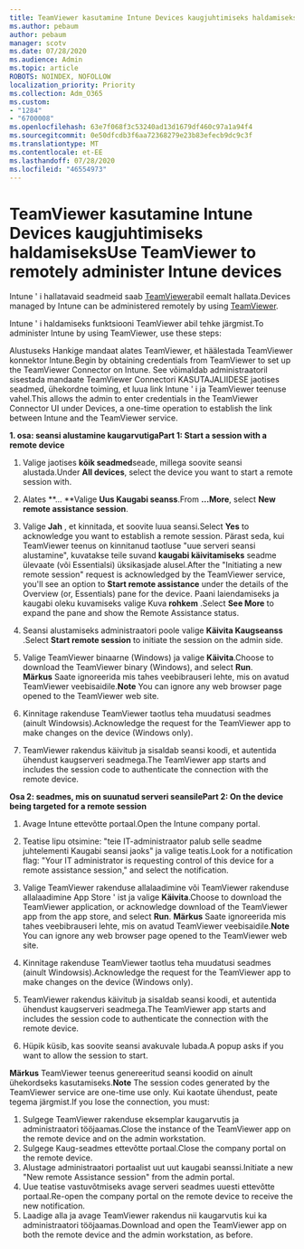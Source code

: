 ```yaml
---
title: TeamViewer kasutamine Intune Devices kaugjuhtimiseks haldamiseks
ms.author: pebaum
author: pebaum
manager: scotv
ms.date: 07/28/2020
ms.audience: Admin
ms.topic: article
ROBOTS: NOINDEX, NOFOLLOW
localization_priority: Priority
ms.collection: Adm_O365
ms.custom:
- "1284"
- "6700008"
ms.openlocfilehash: 63e7f068f3c53240ad13d1679df460c97a1a94f4
ms.sourcegitcommit: 0e50dfcdb3f6aa72368279e23b83efecb9dc9c3f
ms.translationtype: MT
ms.contentlocale: et-EE
ms.lasthandoff: 07/28/2020
ms.locfileid: "46554973"
---
```

# <a name="use-teamviewer-to-remotely-administer-intune-devices"></a><span data-ttu-id="45d2d-102">TeamViewer kasutamine Intune Devices kaugjuhtimiseks haldamiseks</span><span class="sxs-lookup"><span data-stu-id="45d2d-102">Use TeamViewer to remotely administer Intune devices</span></span>

<span data-ttu-id="45d2d-103">Intune ' i hallatavaid seadmeid saab [TeamViewer](https://www.teamviewer.com/)abil eemalt hallata.</span><span class="sxs-lookup"><span data-stu-id="45d2d-103">Devices managed by Intune can be administered remotely by using [TeamViewer](https://www.teamviewer.com/).</span></span>

<span data-ttu-id="45d2d-104">Intune ' i haldamiseks funktsiooni TeamViewer abil tehke järgmist.</span><span class="sxs-lookup"><span data-stu-id="45d2d-104">To administer Intune by using TeamViewer, use these steps:</span></span> 

<span data-ttu-id="45d2d-105">Alustuseks Hankige mandaat alates TeamViewer, et häälestada TeamViewer konnektor Intune.</span><span class="sxs-lookup"><span data-stu-id="45d2d-105">Begin by obtaining credentials from TeamViewer to set up the TeamViewer Connector on Intune.</span></span> <span data-ttu-id="45d2d-106">See võimaldab administraatoril sisestada mandaate TeamViewer Connectori KASUTAJALIIDESE jaotises seadmed, ühekordne toiming, et luua link Intune ' i ja TeamViewer teenuse vahel.</span><span class="sxs-lookup"><span data-stu-id="45d2d-106">This allows the admin to enter credentials in the TeamViewer Connector UI under Devices, a one-time operation to establish the link between Intune and the TeamViewer service.</span></span>

<span data-ttu-id="45d2d-107">**1. osa: seansi alustamine kaugarvutiga**</span><span class="sxs-lookup"><span data-stu-id="45d2d-107">**Part 1: Start a session with a remote device**</span></span>

1. <span data-ttu-id="45d2d-108">Valige jaotises **kõik seadmed**seade, millega soovite seansi alustada.</span><span class="sxs-lookup"><span data-stu-id="45d2d-108">Under **All devices**, select the device you want to start a remote session with.</span></span>
2. <span data-ttu-id="45d2d-109">Alates \*\*... \*\*Valige **Uus Kaugabi seanss**.</span><span class="sxs-lookup"><span data-stu-id="45d2d-109">From  **…More**, select **New remote assistance session**.</span></span>
3. <span data-ttu-id="45d2d-110">Valige **Jah** , et kinnitada, et soovite luua seansi.</span><span class="sxs-lookup"><span data-stu-id="45d2d-110">Select **Yes** to acknowledge you want to establish a remote session.</span></span>
    <span data-ttu-id="45d2d-111">Pärast seda, kui TeamViewer teenus on kinnitanud taotluse "uue serveri seansi alustamine", kuvatakse teile suvand **kaugabi käivitamiseks** seadme ülevaate (või Essentialsi) üksikasjade alusel.</span><span class="sxs-lookup"><span data-stu-id="45d2d-111">After the "Initiating a new remote session" request is acknowledged by the TeamViewer service, you'll see an option to **Start remote assistance** under the details of the Overview (or, Essentials) pane for the device.</span></span> <span data-ttu-id="45d2d-112">Paani laiendamiseks ja kaugabi oleku kuvamiseks valige Kuva **rohkem** .</span><span class="sxs-lookup"><span data-stu-id="45d2d-112">Select **See More** to expand the pane and show the Remote Assistance status.</span></span>
4. <span data-ttu-id="45d2d-113">Seansi alustamiseks administraatori poole valige **Käivita Kaugseanss** .</span><span class="sxs-lookup"><span data-stu-id="45d2d-113">Select **Start remote session** to initiate the session on the admin side.</span></span>
5. <span data-ttu-id="45d2d-114">Valige TeamViewer binaarne (Windows) ja valige **Käivita**.</span><span class="sxs-lookup"><span data-stu-id="45d2d-114">Choose to download the TeamViewer binary (Windows), and select **Run**.</span></span><br/>
    <span data-ttu-id="45d2d-115">**Märkus** Saate ignoreerida mis tahes veebibrauseri lehte, mis on avatud TeamViewer veebisaidile.</span><span class="sxs-lookup"><span data-stu-id="45d2d-115">**Note** You can ignore any web browser page opened to the TeamViewer web site.</span></span>

6. <span data-ttu-id="45d2d-116">Kinnitage rakenduse TeamViewer taotlus teha muudatusi seadmes (ainult Windowsis).</span><span class="sxs-lookup"><span data-stu-id="45d2d-116">Acknowledge the request for the TeamViewer app to make changes on the device (Windows only).</span></span>
7. <span data-ttu-id="45d2d-117">TeamViewer rakendus käivitub ja sisaldab seansi koodi, et autentida ühendust kaugserveri seadmega.</span><span class="sxs-lookup"><span data-stu-id="45d2d-117">The TeamViewer app starts and includes the session code to authenticate the connection with the remote device.</span></span>

<span data-ttu-id="45d2d-118">**Osa 2: seadmes, mis on suunatud serveri seansile**</span><span class="sxs-lookup"><span data-stu-id="45d2d-118">**Part 2: On the device being targeted for a remote session**</span></span>

1. <span data-ttu-id="45d2d-119">Avage Intune ettevõtte portaal.</span><span class="sxs-lookup"><span data-stu-id="45d2d-119">Open the Intune company portal.</span></span>
2. <span data-ttu-id="45d2d-120">Teatise lipu otsimine: "teie IT-administraator palub selle seadme juhtelementi Kaugabi seansi jaoks" ja valige teatis.</span><span class="sxs-lookup"><span data-stu-id="45d2d-120">Look for a notification flag: "Your IT administrator is requesting control of this device for a remote assistance session," and select the notification.</span></span>
3. <span data-ttu-id="45d2d-121">Valige TeamViewer rakenduse allalaadimine või TeamViewer rakenduse allalaadimine App Store ' ist ja valige **Käivita**.</span><span class="sxs-lookup"><span data-stu-id="45d2d-121">Choose to download the TeamViewer application, or acknowledge download of the TeamViewer app from the app store, and select **Run**.</span></span>
    <span data-ttu-id="45d2d-122">**Märkus** Saate ignoreerida mis tahes veebibrauseri lehte, mis on avatud TeamViewer veebisaidile.</span><span class="sxs-lookup"><span data-stu-id="45d2d-122">**Note** You can ignore any web browser page opened to the TeamViewer web site.</span></span>

4. <span data-ttu-id="45d2d-123">Kinnitage rakenduse TeamViewer taotlus teha muudatusi seadmes (ainult Windowsis).</span><span class="sxs-lookup"><span data-stu-id="45d2d-123">Acknowledge the request for the TeamViewer app to make changes on the device (Windows only).</span></span>
5. <span data-ttu-id="45d2d-124">TeamViewer rakendus käivitub ja sisaldab seansi koodi, et autentida ühendust kaugserveri seadmega.</span><span class="sxs-lookup"><span data-stu-id="45d2d-124">The TeamViewer app starts and includes the session code to authenticate the connection with the remote device.</span></span>
6. <span data-ttu-id="45d2d-125">Hüpik küsib, kas soovite seansi avakuvale lubada.</span><span class="sxs-lookup"><span data-stu-id="45d2d-125">A popup asks if you want to allow the session to start.</span></span>

<span data-ttu-id="45d2d-126">**Märkus** TeamViewer teenus genereeritud seansi koodid on ainult ühekordseks kasutamiseks.</span><span class="sxs-lookup"><span data-stu-id="45d2d-126">**Note** The session codes generated by the TeamViewer service are one-time use only.</span></span> <span data-ttu-id="45d2d-127">Kui kaotate ühendust, peate tegema järgmist.</span><span class="sxs-lookup"><span data-stu-id="45d2d-127">If you lose the connection, you must:</span></span>

1. <span data-ttu-id="45d2d-128">Sulgege TeamViewer rakenduse eksemplar kaugarvutis ja administraatori tööjaamas.</span><span class="sxs-lookup"><span data-stu-id="45d2d-128">Close the instance of the TeamViewer app on the remote device and on the admin workstation.</span></span>
2. <span data-ttu-id="45d2d-129">Sulgege Kaug-seadmes ettevõtte portaal.</span><span class="sxs-lookup"><span data-stu-id="45d2d-129">Close the company portal on the remote device.</span></span>
3. <span data-ttu-id="45d2d-130">Alustage administraatori portaalist uut uut kaugabi seanssi.</span><span class="sxs-lookup"><span data-stu-id="45d2d-130">Initiate a new "New remote Assistance session" from the admin portal.</span></span>
4. <span data-ttu-id="45d2d-131">Uue teatise vastuvõtmiseks avage serveri seadmes uuesti ettevõtte portaal.</span><span class="sxs-lookup"><span data-stu-id="45d2d-131">Re-open the company portal on the remote device to receive the new notification.</span></span>
5. <span data-ttu-id="45d2d-132">Laadige alla ja avage TeamViewer rakendus nii kaugarvutis kui ka administraatori tööjaamas.</span><span class="sxs-lookup"><span data-stu-id="45d2d-132">Download and open the TeamViewer app on both the remote device and the admin workstation, as before.</span></span>